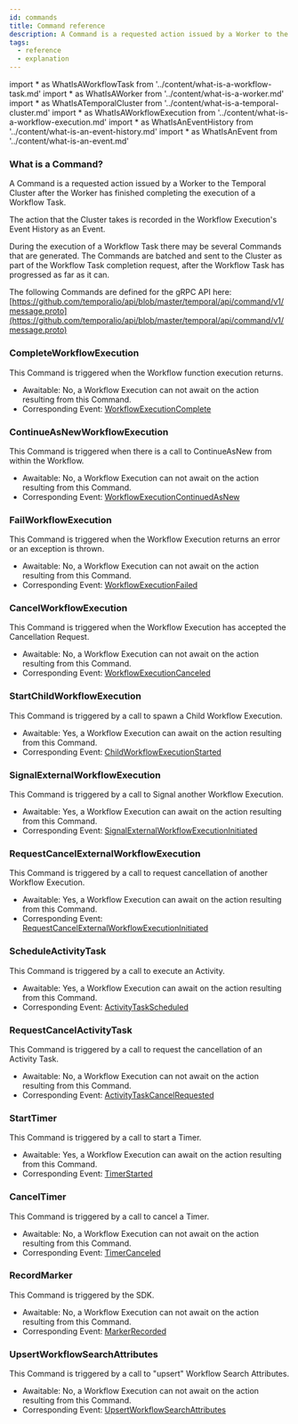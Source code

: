 ```yaml
---
id: commands
title: Command reference
description: A Command is a requested action issued by a Worker to the Temporal Cluster, after the Worker has finished completing the execution of a Workflow Task.
tags:
  - reference
  - explanation
---
```


<!-- prettier-ignore -->
import * as WhatIsAWorkflowTask from '../content/what-is-a-workflow-task.md'
import * as WhatIsAWorker from '../content/what-is-a-worker.md'
import * as WhatIsATemporalCluster from '../content/what-is-a-temporal-cluster.md'
import * as WhatIsAWorkflowExecution from '../content/what-is-a-workflow-execution.md'
import * as WhatIsAnEventHistory from '../content/what-is-an-event-history.md'
import * as WhatIsAnEvent from '../content/what-is-an-event.md'

### What is a Command?

A Command is a requested action issued by a <preview page={WhatIsAWorker}>Worker</preview> to the <preview page={WhatIsATemporalCluster}>Temporal Cluster</preview> after the Worker has finished completing the execution of a <preview page={WhatIsAWorkflowTask}>Workflow Task</preview>.

The action that the Cluster takes is recorded in the <preview page={WhatIsAWorkflowExecution}>Workflow Execution's</preview> <preview page={WhatIsAnEventHistory}>Event History</preview> as an <preview page={WhatIsAnEvent}>Event</preview>.

During the execution of a Workflow Task there may be several Commands that are generated.
The Commands are batched and sent to the Cluster as part of the Workflow Task completion request, after the Workflow Task has progressed as far as it can.

The following Commands are defined for the gRPC API here: [https://github.com/temporalio/api/blob/master/temporal/api/command/v1/message.proto](https://github.com/temporalio/api/blob/master/temporal/api/command/v1/message.proto)

### CompleteWorkflowExecution

This Command is triggered when the Workflow function execution returns.

- Awaitable: No, a Workflow Execution can not await on the action resulting from this Command.
- Corresponding Event: [WorkflowExecutionComplete](/docs/reference/events/#workflowexecutioncompleted)

### ContinueAsNewWorkflowExecution

This Command is triggered when there is a call to ContinueAsNew from within the Workflow.
- Awaitable: No, a Workflow Execution can not await on the action resulting from this Command.
- Corresponding Event: [WorkflowExecutionContinuedAsNew](docs/reference/events/#workflowexecutioncontinuedasnew)

### FailWorkflowExecution

This Command is triggered when the Workflow Execution returns an error or an exception is thrown.
- Awaitable: No, a Workflow Execution can not await on the action resulting from this Command.
- Corresponding Event: [WorkflowExecutionFailed](/docs/reference/events/#workflowexecutionfailed)

### CancelWorkflowExecution

This Command is triggered when the Workflow Execution has accepted the Cancellation Request.
- Awaitable: No, a Workflow Execution can not await on the action resulting from this Command.
- Corresponding Event: [WorkflowExecutionCanceled](/docs/reference/events/#workflowexecutioncanceled)

### StartChildWorkflowExecution

This Command is triggered by a call to spawn a Child Workflow Execution.
- Awaitable: Yes, a Workflow Execution can await on the action resulting from this Command.
- Corresponding Event: [ChildWorkflowExecutionStarted](/docs/reference/events/#childworkflowexecutionstarted)

### SignalExternalWorkflowExecution

This Command is triggered by a call to Signal another Workflow Execution.
- Awaitable: Yes, a Workflow Execution can await on the action resulting from this Command.
- Corresponding Event: [SignalExternalWorkflowExecutionInitiated](/docs/reference/events/#signalexternalworkflowexecutioninitiated)

### RequestCancelExternalWorkflowExecution

This Command is triggered by a call to request cancellation of another Workflow Execution.
- Awaitable: Yes, a Workflow Execution can await on the action resulting from this Command.
- Corresponding Event: [RequestCancelExternalWorkflowExecutionInitiated](/docs/reference/events/#requestcancelexternalworkflowexecutioninitiated)

### ScheduleActivityTask

This Command is triggered by a call to execute an Activity.
- Awaitable: Yes, a Workflow Execution can await on the action resulting from this Command.
- Corresponding Event: [ActivityTaskScheduled](/docs/reference/events/#activitytaskscheduled)

### RequestCancelActivityTask

This Command is triggered by a call to request the cancellation of an Activity Task.
- Awaitable: No, a Workflow Execution can not await on the action resulting from this Command.
- Corresponding Event: [ActivityTaskCancelRequested](/docs/reference/events/#activitytaskcancelrequested)

### StartTimer

This Command is triggered by a call to start a Timer.
- Awaitable: Yes, a Workflow Execution can await on the action resulting from this Command.
- Corresponding Event: [TimerStarted](/docs/reference/events/#timerstarted)

### CancelTimer

This Command is triggered by a call to cancel a Timer.
- Awaitable: No, a Workflow Execution can not await on the action resulting from this Command.
- Corresponding Event: [TimerCanceled](/docs/reference/events/#timercanceled)

### RecordMarker

This Command is triggered by the SDK.
- Awaitable: No, a Workflow Execution can not await on the action resulting from this Command.
- Corresponding Event: [MarkerRecorded](/docs/reference/events/#markerrecorded)

### UpsertWorkflowSearchAttributes

This Command is triggered by a call to "upsert" Workflow Search Attributes.
- Awaitable: No, a Workflow Execution can not await on the action resulting from this Command.
- Corresponding Event: [UpsertWorkflowSearchAttributes](/docs/reference/events/#upsertworkflowsearchattributes)
